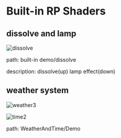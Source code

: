 # Built-in RP Shaders
## dissolve and lamp
![dissolve](https://github.com/user-attachments/assets/04f37b61-afa8-4304-8f3f-cc938c360a88)

path: built-in demo/dissolve

description:
  dissolve(up)
  lamp effect(down)

## weather system
![weather3](https://github.com/user-attachments/assets/a53a435c-f0cb-4dde-a5d5-d9d82da54325)

![time2](https://github.com/user-attachments/assets/d4a273aa-f078-4eb1-aed7-c450c1c5b2b2)

path: WeatherAndTime/Demo

